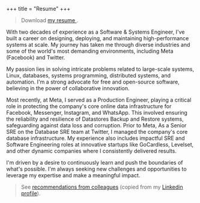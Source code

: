 +++
title = "Resume"
+++

> Download [my resume <i class="mdi mdi-file-pdf-box text-slate-600 mdi-48px my-auto dark:text-slate-300 align-middle"></i>](/files/MosabIbrahim.pdf).


With two decades of experience as a Software & Systems Engineer, I've built a career on designing, deploying, and
maintaining high-performance systems at scale. My journey has taken me through diverse industries and some of the
world's most demanding environments, including Meta (Facebook) and Twitter.

My passion lies in solving intricate problems related to large-scale systems, Linux, databases, systems programming,
distributed systems, and automation. I'm a strong advocate for free and open-source software, believing in the power of
collaborative innovation.

Most recently, at Meta, I served as a Production Engineer, playing a critical role in protecting the company's core
online data infrastructure for Facebook, Messenger, Instagram, and WhatsApp. This involved ensuring the reliability and
resilience of Datastores Backup and Restore systems, safeguarding against data loss and corruption. Prior to Meta, As a
Senior SRE on the Database SRE team at Twitter, I managed the company's core database infrastructure. My experience also
includes impactful SRE and Software Engineering roles at innovative startups like GoCardless, Levelset, and other
dynamic companies where I consistently delivered results.

I'm driven by a desire to continuously learn and push the boundaries of what's possible. I'm always seeking new
challenges and opportunities to leverage my expertise and make a meaningful impact.

> See [recommendations from colleagues](https://mosab.co.uk/recommendations) (copied from my [Linkedin
> profile](https://www.linkedin.com/in/mosab)).
